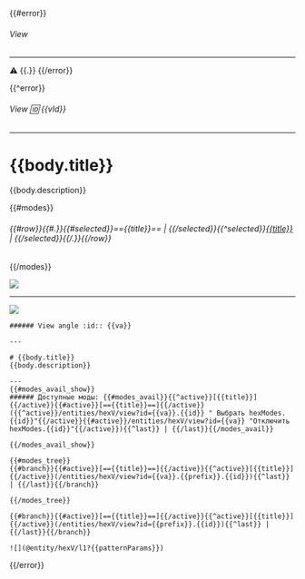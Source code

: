 {{#error}}
###### View

---
:warning: {{.}}
{{/error}}

{{^error}}
###### View :id: {{vId}}

---
# {{body.title}}
{{body.description}}

{{#modes}}
###### {{#row}}{{#.}}{{#selected}}=={{title}}== | {{/selected}}{{^selected}}[{{title}}](/entities/hexV/view?id={{vId}}&mode={{chain}}) | {{/selected}}{{/.}}{{/row}}

{{/modes}}


![](@entity/hexV/pattern_graph?data={{resView.pattern}})

---

![](@entity/hexV/landscape_graph?data={{resView.landscape}})



    ###### View angle :id:: {{va}}

    ---

    # {{body.title}}
    {{body.description}}

    ---
    {{#modes_avail_show}}
    ###### Доступные моды: {{#modes_avail}}{{^active}}[{{title}}]{{/active}}{{#active}}[=={{title}}==]{{/active}}({{^active}}/entities/hexV/view?id={{va}}.{{id}} " Выбрать hexModes.{{id}}"{{/active}}{{#active}}/entities/hexV/view?id={{va}} "Отключить hexModes.{{id}}"{{/active}}){{^last}} | {{/last}}{{/modes_avail}}

    {{/modes_avail_show}}

    {{#modes_tree}}
    {{#branch}}{{#active}}[=={{title}}==]{{/active}}{{^active}}[{{title}}]{{/active}}(/entities/hexV/view?id={{va}}.{{prefix}}.{{id}}){{^last}} | {{/last}}{{/branch}}

    {{/modes_tree}}

    {{#branch}}{{#active}}[=={{title}}==]{{/active}}{{^active}}[{{title}}]{{/active}}(/entities/hexV/view?id={{prefix}}.{{id}}){{^last}} | {{/last}}{{/branch}}

    ![](@entity/hexV/l1?{{patternParams}})

{{/error}}

